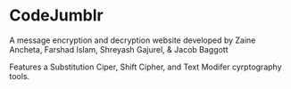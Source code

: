# CodeJumblr
A message encryption and decryption website developed by Zaine Ancheta, Farshad Islam, Shreyash Gajurel, & Jacob Baggott

Features a Substitution Ciper, Shift Cipher, and Text Modifer cyrptography tools. 